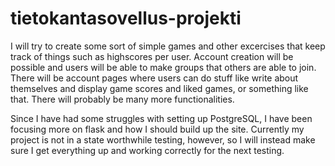 # tietokantasovellus-projekti
I will try to create some sort of simple games and other excercises that keep track of things such as highscores per user. Account creation will be possible and users will be able to make groups that others are able to join. There will be account pages where users can do stuff like write about themselves and display game scores and liked games, or something like that. There will probably be many more functionalities.

Since I have had some struggles with setting up PostgreSQL, I have been focusing more on flask and how I should build up the site. Currently my project is not in a state worthwhile testing, however, so I will instead make sure I get everything up and working correctly for the next testing.
